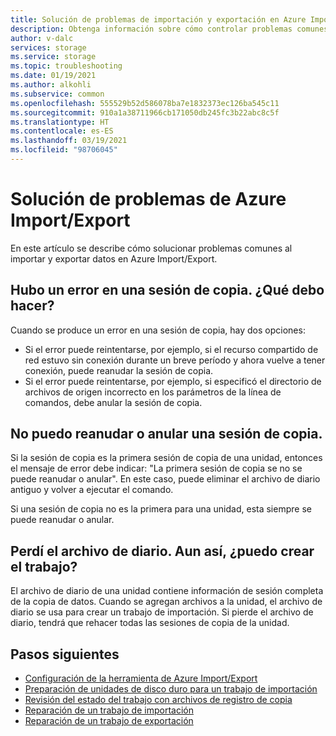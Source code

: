 ```yaml
---
title: Solución de problemas de importación y exportación en Azure Import/Export | Microsoft Docs
description: Obtenga información sobre cómo controlar problemas comunes al usar Azure Import/Export.
author: v-dalc
services: storage
ms.service: storage
ms.topic: troubleshooting
ms.date: 01/19/2021
ms.author: alkohli
ms.subservice: common
ms.openlocfilehash: 555529b52d586078ba7e1832373ec126ba545c11
ms.sourcegitcommit: 910a1a38711966cb171050db245fc3b22abc8c5f
ms.translationtype: HT
ms.contentlocale: es-ES
ms.lasthandoff: 03/19/2021
ms.locfileid: "98706045"
---
```

# <a name="troubleshoot-issues-in-azure-importexport"></a>Solución de problemas de Azure Import/Export
En este artículo se describe cómo solucionar problemas comunes al importar y exportar datos en Azure Import/Export.

## <a name="a-copy-session-failed-what-i-should-do"></a>Hubo un error en una sesión de copia. ¿Qué debo hacer?  

Cuando se produce un error en una sesión de copia, hay dos opciones:  
* Si el error puede reintentarse, por ejemplo, si el recurso compartido de red estuvo sin conexión durante un breve período y ahora vuelve a tener conexión, puede reanudar la sesión de copia.
* Si el error puede reintentarse, por ejemplo, si especificó el directorio de archivos de origen incorrecto en los parámetros de la línea de comandos, debe anular la sesión de copia.
 
<!--For information about resuming and aborting copy sessions, see [Preparing Hard Drives for an Import Job](../storage-import-export-tool-preparing-hard-drives-import-v1.md  - Article we removed from TOC. File remains.-->

## <a name="i-cant-resume-or-abort-a-copy-session"></a>No puedo reanudar o anular una sesión de copia.

Si la sesión de copia es la primera sesión de copia de una unidad, entonces el mensaje de error debe indicar: "La primera sesión de copia se no se puede reanudar o anular". En este caso, puede eliminar el archivo de diario antiguo y volver a ejecutar el comando.  

Si una sesión de copia no es la primera para una unidad, esta siempre se puede reanudar o anular.  

## <a name="i-lost-the-journal-file-can-i-still-create-the-job"></a>Perdí el archivo de diario. Aun así, ¿puedo crear el trabajo?

El archivo de diario de una unidad contiene información de sesión completa de la copia de datos. Cuando se agregan archivos a la unidad, el archivo de diario se usa para crear un trabajo de importación. Si pierde el archivo de diario, tendrá que rehacer todas las sesiones de copia de la unidad.

## <a name="next-steps"></a>Pasos siguientes

* [Configuración de la herramienta de Azure Import/Export](storage-import-export-tool-setup-v1.md)
* [Preparación de unidades de disco duro para un trabajo de importación](storage-import-export-data-to-blobs.md#step-1-prepare-the-drives)
* [Revisión del estado del trabajo con archivos de registro de copia](storage-import-export-tool-reviewing-job-status-v1.md)
* [Reparación de un trabajo de importación](storage-import-export-tool-repairing-an-import-job-v1.md)
* [Reparación de un trabajo de exportación](storage-import-export-tool-repairing-an-export-job-v1.md)